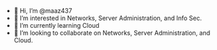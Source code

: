 - 👋 Hi, I’m @maaz437
- 👀 I’m interested in Networks, Server Administration, and Info Sec.
- 🌱 I’m currently learning Cloud
- 💞️ I’m looking to collaborate on Networks, Server Administration, and Cloud.

